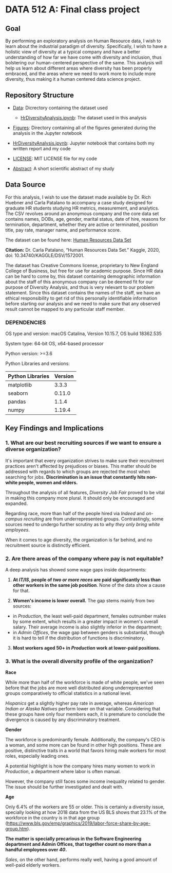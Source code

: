 

# DATA 512 A: Final class project

## Goal
By performing an exploratory analysis on Human Resource data, I wish to learn about the industrial paradigm of diversity. Specifically, I wish to have a holistic view of diversity at a typical company and have a better understanding of how far we have come with diversity and inclusion, thus bolstering our human-centered perspective of the same. This analysis will help us learn about different areas where diversity has been properly embraced, and the areas where we need to work more to include more diversity, thus making it a human centered data science project.


## Repository Structure

- [Data](https://github.com/samarthjmodi/data-512-final/tree/main/Data): Dicrectory containing the dataset used
    - [HrDiversityAnalysis.ipynb](https://github.com/samarthjmodi/data-512-final/blob/main/Data/HRDataset.csv): The dataset used in this analysis
- [Figures](https://github.com/samarthjmodi/data-512-final/tree/main/Figures): Directory containing all of the figures generated during the analysis in the Jupyter notebook

- [HrDiversityAnalysis.ipynb](https://github.com/samarthjmodi/data-512-final/blob/main/HRDiversityAnalysis.ipynb): Jupyter notebook that contains both my written report and my code

- [LICENSE](https://github.com/samarthjmodi/data-512-final/blob/main/LICENSE): MIT LICENSE file for my code
- [Abstract](https://github.com/samarthjmodi/data-512-final/blob/main/Abstract.txt): A short scientific abstract of my study

## Data Source
For this analysis, I wish to use the dataset made available by Dr. Rich Huebner and Carla Patalano to accompany a case study designed for graduate HR students studying HR metrics, measurement, and analytics. The CSV revolves around an anonymous company and the core data set contains names, DOBs, age, gender, marital status, date of hire, reasons for termination, department, whether they are active or terminated, position title, pay rate, manager name, and performance score.

The dataset can be found here: [Human Resources Data Set](https://www.kaggle.com/rhuebner/human-resources-data-set) 

**Citation:** Dr. Carla Patalano, “Human Resources Data Set.” Kaggle, 2020, doi: 10.34740/KAGGLE/DSV/1572001.

The dataset has Creative Commons license, proprietary to New England College of Business, but free for use for academic purpose. Since HR data can be hard to come by, this dataset containing demographic information about the staff of this anonymous company can be deemed fit for our purpose of Diversity Analysis, and thus is very relevant to our problem statement. Since this dataset contains the names of the staff, we have an ethical responsibility to get rid of this personally identifiable information before starting our analysis and we need to make sure that any observed result cannot be mapped to any particular staff member.

### DEPENDENCIES

OS type and version: macOS Catalina, Version 10.15.7, OS build 18362.535

System type: 64-bit OS, x64-based processor

Python version: >=3.6

Python Libraries and versions:

|Python Libraries   	    |     Version            |
|---------------|:-----------------------|
|matplotlib	       |   3.3.3|
|seaborn	        |  0.11.0|
|pandas	            |1.1.4|
|numpy	            |1.19.4|

## Key Findings and Implications
 
### 1. What are our best recruiting sources if we want to ensure a diverse organization?

It's important that every organization strives to make sure their recruitment practices aren't affected by prejudices or biases.
This matter should be addressed with regards to which groups are rejected the most when searching for jobs. 
**Discrimination is an issue that constantly hits non-white people, women and elders.**

Throughout the analysis of all features, *Diversity Job Fair* proved to be vital in making this company more plural. It should only be encouraged and expanded.

Regarding race, more than half of the people hired via *Indeed* and *on-campus recruiting* are from underrepresented groups. Contrastingly, some sources need to undergo further scrutiny as to *why they only bring white employees*.

When it comes to age diversity, the organization is far behind, and no recruitment source is distinctly efficient.

### 2. Are there areas of the company where pay is not equitable?

A deep analysis has showed some wage gaps inside departments:

1. **At *IT/IS*, people of *two or more races* are paid significantly less than other workers in the same job position**. None of the data show a cause for that.

2. **Women's income is lower overall.** The gap stems mainly from two sources:
  - in *Production*, the least well-paid department, females outnumber males by some extent, which results in a greater impact in women's overall salary. Their average income is also slightly inferior in the department;
  - in *Admin Offices*, the wage gap between genders is substantial, though it is hard to tell if the distribution of functions is discriminatory.

3. **Most workers aged 50+ in *Production* work at lower-paid positions.**

### 3. What is the overall diversity profile of the organization?

**Race**

While more than half of the workforce is made of white people, we've seen before that the jobs are more well distributed along underrepresented groups comparatively to official statistics in a national level. 

*Hispanics* get a slightly higher pay rate in average, whereas *American Indian or Alaska Natives* perform lower on that variable. Considering that these groups have only four members each, it is premature to conclude the divergence is caused by any discriminatory treatment.

**Gender**

The workforce is predominantly female. Additionally, the company's CEO is a woman, and some more can be found in other high positions. These are positive, distinctive traits in a world that favors hiring male workers for most roles, especially leading ones.

A potential highlight is how the company hires many women to work in *Production*, a department where labor is often manual.

However, the company still faces some income inequality related to gender. The issue should be further investigated and dealt with.

**Age**

Only 6.4% of the workers are 55 or older. This is certainly a diversity issue, specially looking at how 2018 data from the US BLS shows that 23.1% of the workforce in the country is in that age group (https://www.bls.gov/emp/graphics/2019/labor-force-share-by-age-group.htm).

**The matter is specially precarious in the Software Engineering department and Admin Offices, that together count no more than a handful employees over *40*.**


*Sales*, on the other hand, performs really well, having a good amount of well-paid elderly workers.
